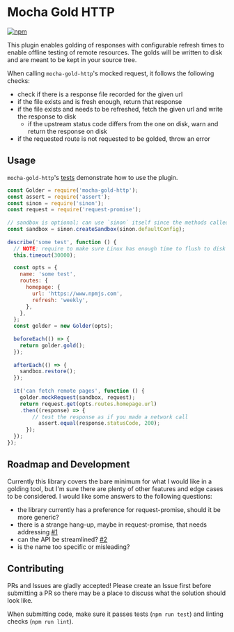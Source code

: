 # Mocha Gold HTTP

[![npm](https://img.shields.io/npm/v/mocha-gold-http.svg?style=flat-square)](https://www.npmjs.com/package/mocha-gold-http)

This plugin enables golding of responses with configurable refresh times to enable offline testing
of remote resources. The golds will be written to disk and are meant to be kept in your source tree.

When calling `mocha-gold-http`'s mocked request, it follows the following checks:

- check if there is a response file recorded for the given url
- if the file exists and is fresh enough, return that response
- if the file exists and needs to be refreshed, fetch the given url and write the response to disk
  - if the upstream status code differs from the one on disk, warn and return the response on disk
- if the requested route is not requested to be golded, throw an error

## Usage

`mocha-gold-http`'s [tests](glob/master/test) demonstrate how to use the plugin.

```js
const Golder = require('mocha-gold-http');
const assert = require('assert');
const sinon = require('sinon');
const request = require('request-promise');
 
// sandbox is optional; can use `sinon` itself since the methods called are the same
const sandbox = sinon.createSandbox(sinon.defaultConfig);
 
describe('some test', function () {
  // NOTE: require to make sure Linux has enough time to flush to disk
  this.timeout(30000);

  const opts = {
    name: 'some test',
    routes: {
      homepage: {
        url: 'https://www.npmjs.com',
        refresh: 'weekly',
      },
    },
  };
  const golder = new Golder(opts);
 
  beforeEach(() => {
    return golder.gold();
  });
 
  afterEach(() => {
    sandbox.restore();
  });
 
  it('can fetch remote pages', function () {
    golder.mockRequest(sandbox, request);
    return request.get(opts.routes.homepage.url)
    .then((response) => {
        // test the response as if you made a network call
	      assert.equal(response.statusCode, 200);
      });
  });
});

```

## Roadmap and Development

Currently this library covers the bare minimum for what I would like in a
golding tool, but I'm sure there are plenty of other features and edge cases to
be considered. I would like some answers to the following questions:

- the library currently has a preference for request-promise, should it be more generic?
- there is a strange hang-up, maybe in request-promise, that needs addressing [#1](https://github.com/ox/mocha-gold-http/issues/1)
- can the API be streamlined? [#2](https://github.com/ox/mocha-gold-http/issues/2)
- is the name too specific or misleading?

## Contributing

PRs and Issues are gladly accepted! Please create an Issue first before submitting
a PR so there may be a place to discuss what the solution should look like.

When submitting code, make sure it passes tests (`npm run test`) and linting
checks (`npm run lint`).
